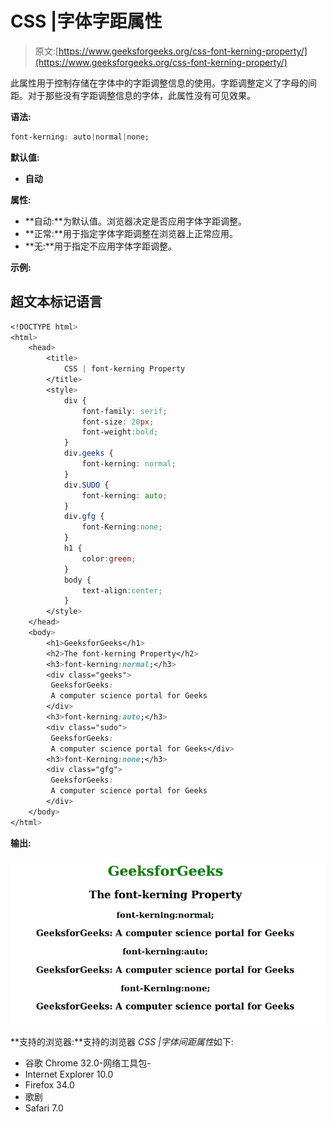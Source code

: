 # CSS |字体字距属性

> 原文:[https://www.geeksforgeeks.org/css-font-kerning-property/](https://www.geeksforgeeks.org/css-font-kerning-property/)

此属性用于控制存储在字体中的字距调整信息的使用。字距调整定义了字母的间距。对于那些没有字距调整信息的字体，此属性没有可见效果。

**语法:**

```css
font-kerning: auto|normal|none;
```

**默认值:**

*   **自动**

**属性:**

*   **自动:**为默认值。浏览器决定是否应用字体字距调整。
*   **正常:**用于指定字体字距调整在浏览器上正常应用。
*   **无:**用于指定不应用字体字距调整。

**示例:**

## 超文本标记语言

```css
<!DOCTYPE html>
<html>
    <head>
        <title>
            CSS | font-kerning Property
        </title>
        <style>
            div {
                font-family: serif;
                font-size: 20px;
                font-weight:bold;
            }
            div.geeks {
                font-kerning: normal;
            }
            div.SUDO {
                font-kerning: auto;
            }
            div.gfg {
                font-Kerning:none;
            }
            h1 {
                color:green;
            }
            body {
                text-align:center;
            }
        </style>
    </head>
    <body>
        <h1>GeeksforGeeks</h1>
        <h2>The font-kerning Property</h2>
        <h3>font-kerning:normal;</h3>
        <div class="geeks">
         GeeksforGeeks:
         A computer science portal for Geeks
        </div>
        <h3>font-kerning:auto;</h3>
        <div class="sudo">
         GeeksforGeeks:
         A computer science portal for Geeks</div>
        <h3>font-Kerning:none;</h3>
        <div class="gfg">
         GeeksforGeeks:
         A computer science portal for Geeks
        </div>
    </body>
</html>                   
```

**输出:**

![](img/3b2fc20c57281381bfb05a67a4f31d0c.png)

**支持的浏览器:**支持的浏览器 *CSS |字体间距属性*如下:

*   谷歌 Chrome 32.0-网络工具包-
*   Internet Explorer 10.0
*   Firefox 34.0
*   歌剧
*   Safari 7.0